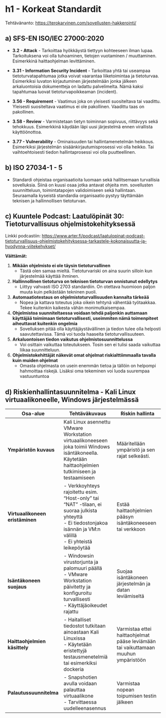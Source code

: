 # h1 - Korkeat Standardit

Tehtävänanto: https://terokarvinen.com/sovellusten-hakkerointi/

## a)  SFS-EN ISO/IEC 27000:2020

- **3.2 - Attack** - Tarkoittaa hyökkäystä tiettyyn kohteeseen ilman lupaa. Tarkoituksena voi olla tuhoaminen, tietojen vuotaminen / muuttaminen. Esimerkkinä haittaohjelman levittäminen. 

- **3.31 - Information Security Incident** - Tarkoittaa yhtä tai useampaa tietoturvatapahtumaa jotka voivat vaarantaa liiketoimintaa ja tietoturvaa. Esimerkiksi luvaton kirjautuminen järjestelmään jonka jälkeen arkaluontoisia dokumentteja on ladattu palvelimelta. Nämä kaksi tapahtumaa luovat tietoturvapoikkeaman (incident).

- **3.56 - Requirement** - Vaatimus joka on yleisesti suositeltava tai vaadittu. Yleisesti suositeltava vaatimus ei ole pakollinen. Vaadittu taas on pakollinen.

- **3.58 - Review** - Varmistetaan tietyn toiminnan sopivuus, riittävyys sekä tehokkuus. Esimerkkinä käydään läpi uusi järjestelmä ennen virallista käyttöönottoa.

- **3.77 - Vulnerability** - Ominaisuuden tai hallintamenetelmän heikkous. Esimerkiksi järjestelmän sisäänkirjautumisprosessi voi olla heikko. Tai vaihtoehtoisesti tiedon hallintaprosessi voi olla puutteellinen.

## b) ISO 27034-1 - 5

- Standardi ohjeistaa organisaatioita luomaan sekä hallitsemaan turvallisia sovelluksia. Siinä on kuusi osaa jotka antavat ohjeita mm. sovellusten suunnitteluun, toimintatapojen validoimiseen sekä hallintaan. Seuraamalla kyseistä standardia organisaatio pystyy täyttämään teknisen ja hallinnollisen tietoturvan.

## c) Kuuntele Podcast: Laatulöpinät 30: Tietoturvallisuus ohjelmistokehityksessä

Linkki podcastiin: https://www.arter.fi/podcast/laatulopinat-podcast-tietoturvallisuus-ohjelmistokehityksessa-tarkastele-kokonaisuutta-ja-hyodynna-viitekehykset/

**Väittämät:**

1. **Mikään ohjelmisto ei ole täysin tietoturvallinen**
   - Tästä olen samaa mieltä. Tietoturvariski on aina suurin silloin kun järjestelmää käyttää ihminen.
2. **Hallinnollinen tietoturva on teknisen tietoturvan onnistunut edellytys**
   - Liittyy vahvasti ISO 2703 standardiin. On otettava huomioon paljon muuta kuin pelkästään tekninen puoli.
3. **Automaatiotestaus on ohjelmistoturvallisuuden kannalta tärkeää**
   - Nopea ja kattava toteutus joka oikein tehtynä vähentää työtaakkaa. Tekee kuitenkin kaikesta vähän monimutkaisempaa.
4. **Ohjelmistoa suunniteltaessa voidaan tehdä paljonkin auttamaan käyttäjää toimimaan tietoturvallisesti, useimmiten nämä toimenpiteet aiheuttavat kuitenkin ongelmia**
   - Sovelluksen pitää olla käyttäjäystävällinen ja tiedon tulee olla helposti saavutettavissa. Tämä voi tuoda haaseita tietoturvallisuuteen.
6. **Arkaluontoisen tiedon vaikutus ohjelmistosuunnittelussa**
   - Voi osittain vaikuttaa toteutukseen. Tosin sen ei tulisi saada vaikuttaa liikaa suunnitteluun.
8. **Ohjelmistokehittäjät näkevät omat ohjelmat riskialttiimmaalla tavalla kuin muiden ohjelmat**
   - Omasta ohjelmasta on usein enemmän tietoa ja tällöin on helpompi hahmoittaa riskejä. Lisäksi oma tekeminen voi luoda suurempaa vastuuntuntoa

## d) Riskienhallintasuunnitelma - Kali Linux virtuaalikoneelle, Windows järjestelmässä

| Osa-alue                          | Tehtäväkuvaus                             | Riskin hallinta   |
|-----------------------------|----------------------------------------------------------------------------------------------------------------------------------------------------------------|-------------------------------------------------------------------------------------------|
| **Ympäristön kuvaus** | Kali Linux asennettu VMware Workstation virtuaalikoneeseen joka toimii Windows isäntäkoneella. Käytetään haittaohjelmien tutkimiseen ja testaamiseen      | Määritellään ympäristö ja sen rajat selkeästi. |
| **Virtuaalikoneen eristäminen** | - Verkkoyhteys rajoitettu esim. “Host-only” tai “NAT” -tilaan, ei suoraa julkista yhteyttä<br>- Ei tiedostonjakoa isännän ja VM:n välillä<br>- Ei yhteistä leikepöytää | Estää haittaohjelmien pääsyn isäntäkoneeseen tai verkkoon |
| **Isäntäkoneen suojaus** | - Windowsin virustorjunta ja palomuuri päällä<br>- VMware Workstation päivitetty ja konfiguroitu turvallisesti<br>- Käyttäjäoikeudet rajattu              | Suojaa isäntäkoneen järjestelmän ja datan leviämiseltä |
| **Haittaohjelmien käsittely** | - Haitalliset tiedostot tutkitaan ainoastaan Kali Linuxissa<br>- Käytetään eristettyjä testausmenetelmiä tai esimerkiksi dockeria | Varmistaa ettei haittaohjelmat pääse leviämään tai vaikuttamaan muuhun ympäristöön |
| **Palautussuunnitelma** | - Snapshotien avulla voidaan palauttaa virtuaalikone<br>- Tarvittaessa uudelleenasennus | Varmistaa nopean toipumisen testin jälkeen |



